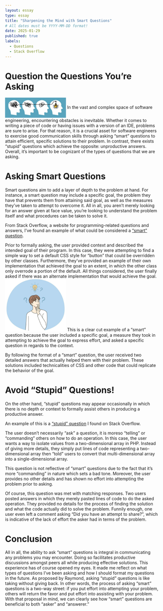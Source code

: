 ```yaml
---
layout: essay
type: essay
title: "Sharpening the Mind with Smart Questions"
# All dates must be YYYY-MM-DD format!
date: 2025-01-29
published: true
labels:
  - Questions
  - Stack Overflow
---
```



# Question the Questions You’re Asking
<img width="200px" align="center" src="../img/thinking.webp">
In the vast and complex space of software engineering, encountering obstacles is inevitable. Whether it comes to writing a piece of code or having issues with a version of an IDE, problems are sure to arise. For that reason, it is a crucial asset for software engineers to exercise good communication skills through asking “smart” questions to attain efficient, specific solutions to their problem. In contrast, there exists “stupid” questions which achieve the opposite: unproductive answers. Overall, it’s important to be cognizant of the types of questions that we are asking.

# Asking Smart Questions

Smart questions aim to add a layer of depth to the problem at hand. For instance, a smart question may include a specific goal, the problem they have that prevents them from attaining said goal, as well as the measures they’ve taken to attempt to overcome it. All in all, you aren’t merely looking for an answer given at face value, you’re looking to understand the problem itself and what procedures can be taken to solve it. 

From Stack Overflow, a website for programming-related questions and answers, I’ve found an example of what could be considered a [“smart” question](https://stackoverflow.com/questions/73635850/is-it-possible-to-have-a-default-css-style-if-no-other-styles-are-applied). 

Prior to formally asking, the user provided context and described the intended goal of their program. In this case, they were attempting to find a simple way to set a default CSS style for “button” that could be overridden by other classes. Furthermore, they’ve provided an example of their own implementation that achieved the goal to an extent, in which the other class only overrode a portion of the default. All things considered, the user finally asked if there was an alternate implementation that would achieve the goal.
<img width="200px" class="rounded float-start pe-4" src="../img/man-thinking.jpg">
This is a clear cut example of a “smart” question because the user included a specific goal, a measure they took in attempting to achieve the goal to express effort, and asked a specific question in regards to the context. 

By following the format of a “smart” question, the user received two detailed answers that actually helped them with their problem. These solutions included technicalities of CSS and other code that could replicate the behavior of the goal.


# Avoid “Stupid” Questions!

On the other hand, “stupid” questions may appear occasionally in which there is no depth or context to formally assist others in producing a productive answer.

An example of this is a [“stupid” question](https://stackoverflow.com/questions/42459566/isolate-a-column-of-values-from-a-2d-subarray) I found on Stack Overflow.

The user doesn’t necessarily “ask” a question, it is moreso “telling” or “commanding” others on how to do an operation. In this case, the user wants a way to isolate values from a two-dimensional array in PHP. Instead of giving more details, they simply put lines of code representing a two-dimensional array then “told” users to convert that multi-dimensional array into a single-dimensional array.

This question is not reflective of “smart” questions due to the fact that it’s more “commanding” in nature which sets a bad tone. Moreover, the user provides no other details and has shown no effort into attempting the problem prior to asking.

Of course, this question was met with matching responses. Two users posted answers in which they merely pasted lines of code to do the asked operation. They provided no details for the process of finding the solution and what the code actually did to solve the problem. Funnily enough, one user even left a comment asking “Did you have an attempt to share?”, which is indicative of the lack of effort the asker had in terms of the problem.


# Conclusion

All in all, the ability to ask “smart” questions is integral in communicating any problems you may encounter. Doing so facilitates productive discussions amongst peers all while producing effective solutions. This experience has of course opened my eyes. It made me reflect on what types of questions I’ve been asking and how I should format my questions in the future. As proposed by Raymond, asking “stupid” questions is like taking without giving back. In other words, the process of asking “smart” questions is a two-way street: if you put effort into attempting your problem, others will return the favor and put effort into assisting with your problem. With that proposal in mind, we can clearly see how “smart” questions are beneficial to both “asker” and “answerer.”
